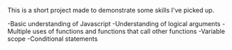 This is a short project made to demonstrate some skills I've picked up. 

-Basic understanding of Javascript
-Understanding of logical arguments
-Multiple uses of functions and functions that call other functions
-Variable scope
-Conditional statements
